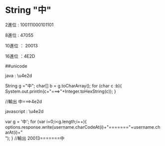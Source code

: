# String "中"

2進位   : 100111000101101

8進位   : 47055

10進位 ： 20013

16進位  ：4E2D

##unicode

java  : \u4e2d

String g ="中";
char[] b = g.toCharArray();
for (char c :b){
	System.out.println(c+"===>"+Integer.toHexString(c));
}

//輸出    中===>4e2d



javascript  : \u4e2d

var g = '中';
for (var i=0;i<g.length;i++){
	options.response.write(username.charCodeAt(i)+"======="+username.charAt(i)+"<br>");
}
//輸出    20013=======中

